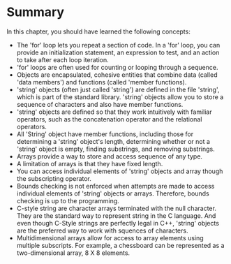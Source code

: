 # Summary
In this chapter, you  should have learned the following concepts:
- The 'for' loop lets you repeat a section of code. In a 'for' loop, you can provide an initialization statement, an expression to test, and an action to take after each loop iteration.
- 'for' loops are often used for counting or looping through a sequence. 
- Objects are encapsulated, cohesive entities that combine data (called 'data members') and functions (called 'member functions).
- 'string' objects (often just called 'string') are defined in the file 'string', which is part of the standard library. 'string' objects allow you to store a sequence of characters and also have member functions.
- 'string' objects are defined so that they work intuitively with familiar operators, such as the concatenation operator and the relational operators.
- All 'String' object have member functions, including those for determining a 'string' object's length, determining whether or not a 'string' object is empty, finding substrings, and removing substrings.
- Arrays provide a way to store and access sequence of any type.
- A limitation of arrays is that they have fixed length.
- You can access individual elements of 'string' objects and array though the subscripting operator.
- Bounds checking is not enforced when attempts are made to access individual elements of 'string' objects or arrays. Therefore, bounds checking is up to the programming.
- C-style string are character arrays terminated with the null character. They are the standard way to represent string in the C language. And even though C-Style strings are perfectly legal in C++, 'string' objects are the preferred way to work with squences of characters.
- Multidimensional arrays allow for access to array elements using multiple subscripts. For example, a chessboard can be represented as a two-dimensional array, 8 X 8 elements.